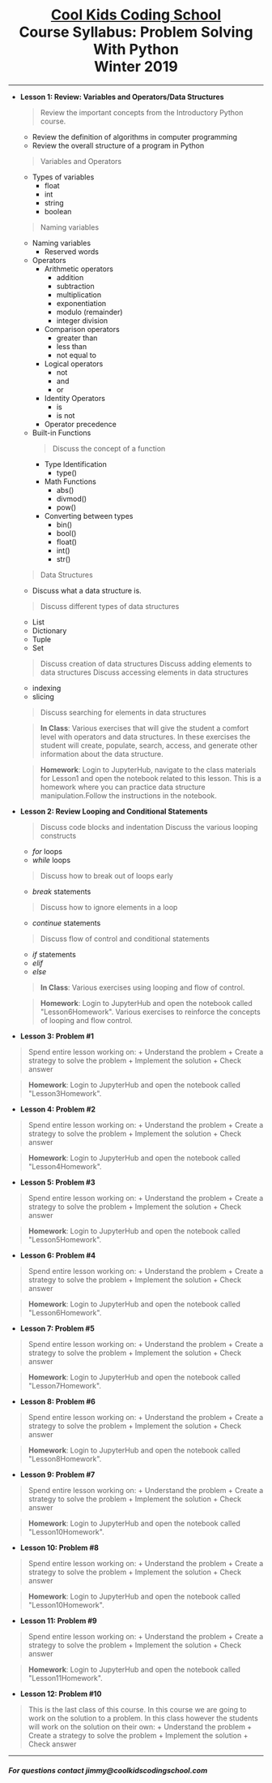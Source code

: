 # <center>[**Cool Kids Coding School**](http://www.coolkidscodingschool.com)<br>Course Syllabus: **Problem Solving With Python**<br>  Winter 2019
---

+ **Lesson 1:  Review: Variables and Operators/Data Structures**
  > Review the important concepts from the Introductory Python course.  
  + Review the definition of algorithms in computer programming
  + Review the overall structure of a program in Python
  
  > Variables and Operators
  + Types of variables
    + float
    + int
    + string
    + boolean
  > Naming variables
    + Naming variables
      + Reserved words
  + Operators
    + Arithmetic operators
      + addition
      + subtraction
      + multiplication
      + exponentiation
      + modulo (remainder)
      + integer division    
    + Comparison operators
      + greater than
      + less than
      + not equal to
    + Logical operators
      + not
      + and 
      + or
    + Identity Operators
      + is 
      + is not
    + Operator precedence
  + Built-in Functions
    > Discuss the concept of a function
    + Type Identification
      + type()
    + Math Functions
      + abs()
      + divmod()
      + pow()
    + Converting between types
      + bin()
      + bool()
      + float()
      + int()
      + str()

  > Data Structures
  + Discuss what a data structure is.
  > Discuss different types of data structures
  + List
  + Dictionary
  + Tuple
  + Set
  > Discuss creation of data structures
  > Discuss adding elements to data structures
  > Discuss accessing elements in data structures
    + indexing
    + slicing
  > Discuss searching for elements in data structures

  > **In Class**: Various exercises that will give the student a comfort level with operators and data structures.  In these exercises the student will create, populate, search, access, and generate other information about the data structure. 

  > **Homework**: Login to JupyterHub, navigate to the class materials for Lesson1 and open the notebook related to this lesson.  This is a homework where you can practice data structure manipulation.Follow the instructions in the notebook.
  
+ **Lesson 2: Review Looping and Conditional Statements**
  > Discuss code blocks and indentation
  > Discuss the various looping constructs
  + _for_ loops
  + _while_ loops
  > Discuss how to break out of loops early
  + _break_ statements
  > Discuss how to ignore elements in a loop
  + _continue_ statements

  > Discuss flow of control and conditional statements
  + _if_ statements
  + _elif_
  + _else_

  > **In Class**: Various exercises using looping and flow of control.  

  > **Homework**: Login to JupyterHub and open the notebook called "Lesson6Homework".  Various exercises to reinforce the concepts of looping and flow control.  

+ **Lesson 3: Problem #1** 
>  Spend entire lesson working on:
    + Understand the problem
    + Create a strategy to solve the problem
    + Implement the solution
    + Check answer

  > **Homework**: Login to JupyterHub and open the notebook called "Lesson3Homework".

+ **Lesson 4: Problem #2** 
>  Spend entire lesson working on:
    + Understand the problem
    + Create a strategy to solve the problem
    + Implement the solution
    + Check answer

  > **Homework**: Login to JupyterHub and open the notebook called "Lesson4Homework".

+ **Lesson 5: Problem #3** 
>  Spend entire lesson working on:
    + Understand the problem
    + Create a strategy to solve the problem
    + Implement the solution
    + Check answer

  > **Homework**: Login to JupyterHub and open the notebook called "Lesson5Homework".

+ **Lesson 6: Problem #4** 
>  Spend entire lesson working on:
    + Understand the problem
    + Create a strategy to solve the problem
    + Implement the solution
    + Check answer

  > **Homework**: Login to JupyterHub and open the notebook called "Lesson6Homework".

+ **Lesson 7: Problem #5** 
>  Spend entire lesson working on:
    + Understand the problem
    + Create a strategy to solve the problem
    + Implement the solution
    + Check answer

  > **Homework**: Login to JupyterHub and open the notebook called "Lesson7Homework".

+ **Lesson 8: Problem #6** 
>  Spend entire lesson working on:
    + Understand the problem
    + Create a strategy to solve the problem
    + Implement the solution
    + Check answer

  > **Homework**: Login to JupyterHub and open the notebook called "Lesson8Homework".

+ **Lesson 9: Problem #7** 
>  Spend entire lesson working on:
    + Understand the problem
    + Create a strategy to solve the problem
    + Implement the solution
    + Check answer

  > **Homework**: Login to JupyterHub and open the notebook called "Lesson10Homework".

+ **Lesson 10: Problem #8** 
>  Spend entire lesson working on:
    + Understand the problem
    + Create a strategy to solve the problem
    + Implement the solution
    + Check answer

  > **Homework**: Login to JupyterHub and open the notebook called "Lesson10Homework".

+ **Lesson 11: Problem #9** 
>  Spend entire lesson working on:
    + Understand the problem
    + Create a strategy to solve the problem
    + Implement the solution
    + Check answer

  > **Homework**: Login to JupyterHub and open the notebook called "Lesson11Homework".

+ **Lesson 12: Problem #10** 
>  This is the last class of this course.  In this course we are going to work on the solution to a problem.  In this class however the students will work on the solution on their own:
    + Understand the problem
    + Create a strategy to solve the problem
    + Implement the solution
    + Check answer

---
##### For questions contact _jimmy@coolkidscodingschool.com_

  
